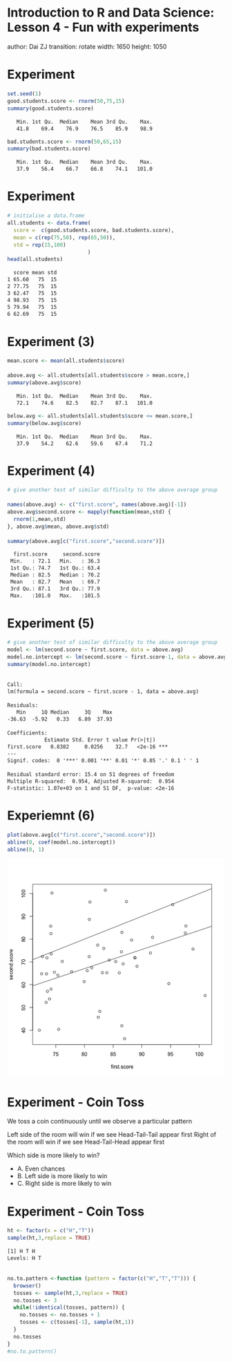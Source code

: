 Introduction to R and Data Science: Lesson 4 - Fun with experiments
========================================================
author: Dai ZJ
transition: rotate
width: 1650
height: 1050




Experiment
========================================================

```r
set.seed(1)
good.students.score <- rnorm(50,75,15)
summary(good.students.score)
```

```
   Min. 1st Qu.  Median    Mean 3rd Qu.    Max. 
   41.8    69.4    76.9    76.5    85.9    98.9 
```

```r
bad.students.score <- rnorm(50,65,15)
summary(bad.students.score)
```

```
   Min. 1st Qu.  Median    Mean 3rd Qu.    Max. 
   37.9    56.4    66.7    66.8    74.1   101.0 
```


Experiment
========================================================

```r
# initialise a data.frame
all.students <- data.frame(
  score =  c(good.students.score, bad.students.score),
  mean = c(rep(75,50), rep(65,50)),
  std = rep(15,100)
                          )
head(all.students)
```

```
  score mean std
1 65.60   75  15
2 77.75   75  15
3 62.47   75  15
4 98.93   75  15
5 79.94   75  15
6 62.69   75  15
```


Experiment (3)
========================================================

```r
mean.score <- mean(all.students$score)

above.avg <- all.students[all.students$score > mean.score,]
summary(above.avg$score)
```

```
   Min. 1st Qu.  Median    Mean 3rd Qu.    Max. 
   72.1    74.6    82.5    82.7    87.1   101.0 
```

```r
below.avg <- all.students[all.students$score <= mean.score,]
summary(below.avg$score)
```

```
   Min. 1st Qu.  Median    Mean 3rd Qu.    Max. 
   37.9    54.2    62.6    59.6    67.4    71.2 
```




Experiment (4)
========================================================

```r
# give another test of similar difficulty to the above average group

names(above.avg) <- c("first.score", names(above.avg)[-1])
above.avg$second.score <- mapply(function(mean,std) {
  rnorm(1,mean,std)
}, above.avg$mean, above.avg$std)

summary(above.avg[c("first.score","second.score")])
```

```
  first.score     second.score  
 Min.   : 72.1   Min.   : 36.3  
 1st Qu.: 74.7   1st Qu.: 63.4  
 Median : 82.5   Median : 70.2  
 Mean   : 82.7   Mean   : 69.7  
 3rd Qu.: 87.1   3rd Qu.: 77.9  
 Max.   :101.0   Max.   :101.5  
```


Experiment (5)
========================================================

```r
# give another test of similar difficulty to the above average group
model <- lm(second.score ~ first.score, data = above.avg)
model.no.intercept <- lm(second.score ~ first.score-1, data = above.avg)
summary(model.no.intercept)
```

```

Call:
lm(formula = second.score ~ first.score - 1, data = above.avg)

Residuals:
   Min     1Q Median     3Q    Max 
-36.63  -5.92   0.33   6.89  37.93 

Coefficients:
            Estimate Std. Error t value Pr(>|t|)    
first.score   0.8382     0.0256    32.7   <2e-16 ***
---
Signif. codes:  0 '***' 0.001 '**' 0.01 '*' 0.05 '.' 0.1 ' ' 1

Residual standard error: 15.4 on 51 degrees of freedom
Multiple R-squared:  0.954,	Adjusted R-squared:  0.954 
F-statistic: 1.07e+03 on 1 and 51 DF,  p-value: <2e-16
```


Experiemnt (6)
========================================================

```r
plot(above.avg[c("first.score","second.score")])
abline(0, coef(model.no.intercept))
abline(0, 1)
```

![plot of chunk unnamed-chunk-6](lesson_4_-_fun_experiments-figure/unnamed-chunk-6.png) 


Experiment - Coin Toss
========================================================
We toss a coin continuously until we observe a particular pattern

Left side of the room will win if we see Head-Tail-Tail appear first
Right of the room will win if we see Head-Tail-Head appear first

Which side is more likely to win?
- A. Even chances
- B. Left side is more likely to win
- C. Right side is more likely to win

Experiment - Coin Toss
========================================================

```r
ht <- factor(x = c("H","T"))
sample(ht,3,replace = TRUE)
```

```
[1] H T H
Levels: H T
```

```r

no.to.pattern <-function (pattern = factor(c("H","T","T"))) {
  browser()
  tosses <- sample(ht,3,replace = TRUE)
  no.tosses <- 3
  while(!identical(tosses, pattern)) {
    no.tosses <- no.tosses + 1
    tosses <- c(tosses[-1], sample(ht,1))
  }
  no.tosses
}
#no.to.pattern()
```

